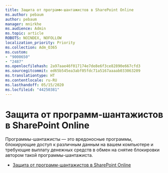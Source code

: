 ```yaml
---
title: Защита от программ-шантажистов в SharePoint Online
ms.author: pebaum
author: pebaum
manager: mnirkhe
ms.audience: Admin
ms.topic: article
ROBOTS: NOINDEX, NOFOLLOW
localization_priority: Priority
ms.collection: Adm_O365
ms.custom:
- "9000650"
- "2487"
ms.openlocfilehash: 2a97aae46f017174e7de8e6f3ce82890e667cfd3
ms.sourcegitcommit: ed65b545ea3abf05fdc71a5167aaaab033063209
ms.translationtype: HT
ms.contentlocale: ru-RU
ms.lasthandoff: 05/15/2020
ms.locfileid: "44250381"
---
```

# <a name="handling-ransomware-in-sharepoint-online"></a>Защита от программ-шантажистов в SharePoint Online

Программы-шантажисты — это вредоносные программы, блокирующие доступ к различным данным на вашем компьютере и требующие выплату денежных средств в обмен на снятие блокировки автором такой программы-шантажиста.
- [Защита от программ-шантажистов в SharePoint Online](https://docs.microsoft.com/sharepoint/troubleshoot/security/handling-ransomware-in-sharepoint-online)
